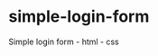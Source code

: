 <div align="center"><img src"https://github.com/jav6/simple-login-form/blob/master/zscreenshot.png"></div>
  
# simple-login-form
Simple login form - html - css
